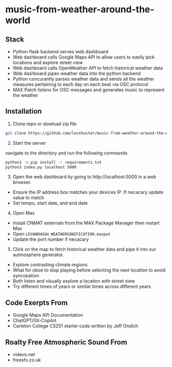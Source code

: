 # music-from-weather-around-the-world

## Stack

- Python flask backend serves web dashboard
- Web dashboard calls Google Maps API to allow users to easily pick locations and explore street view
- Web dashboard calls OpenWeather API to fetch historical weather data
- Web dashboard pipes weather data into the python backend
- Python concurantly parses weather data and sends all the weather measures pertaining to each day on each beat via OSC protocol
- MAX Patch listens for OSC messages and generates music to represent the weather

## Installation

1. Clone repo or dowload zip file

```bash
git clone https://github.com/levshuster/music-from-weather-around-the-world.git
```

2. Start the server

navigate to the directory and run the following commands

```bash
python3 -m pip install -r requirements.txt
python3 index.py localhost 5000
```

3. Open the web dashboard by going to http://localhost:5000 in a web browser.
  - Ensure the IP address box matches your devices IP. If necacary update value to match
  - Set tempo, start date, and end date

4. Open Max

  - Install CNMAT externals from the MAX Package Manager then restart Max
  - Open `LEVANDHUGH_WEATHERSONIFICATION.maxpat`
  - Update the port number if necacary

5. Click on the map to fetch historical weather data and pipe it into our autmosphere generator.

  - Explore contrasting climate regions
  - What for oboe to stop playing before selecting the next location to avoid syncopation
  - Both listen and visually explore a locaiton with street view
  - Try different times of years or similar times across different years


## Code Exerpts From

- Google Maps API Documentation
- ChatGPT/Git-Copilot 
- Carleton College CS251 starter code written by Jeff Ondich


## Roalty Free Atmospheric Sound From
- videvo.net
- freesfx.co.uk